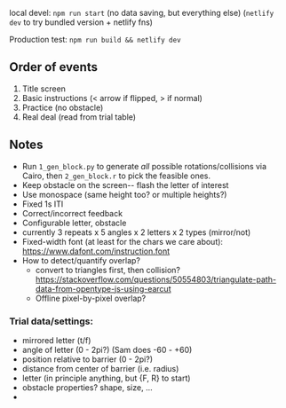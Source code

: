 local devel: `npm run start` (no data saving, but everything else)
(`netlify dev` to try bundled version + netlify fns)

Production test: `npm run build && netlify dev`

## Order of events

1. Title screen
2. Basic instructions (< arrow if flipped, > if normal)
3. Practice (no obstacle)
4. Real deal (read from trial table)

## Notes

- Run `1_gen_block.py` to generate _all_ possible rotations/collisions via Cairo, then `2_gen_block.r` to pick the feasible ones.
- Keep obstacle on the screen-- flash the letter of interest
- Use monospace (same height too? or multiple heights?)
- Fixed 1s ITI
- Correct/incorrect feedback
- Configurable letter, obstacle
- currently 3 repeats x 5 angles x 2 letters x 2 types (mirror/not)
- Fixed-width font (at least for the chars we care about): https://www.dafont.com/instruction.font
- How to detect/quantify overlap?
  - convert to triangles first, then collision? https://stackoverflow.com/questions/50554803/triangulate-path-data-from-opentype-js-using-earcut
  - Offline pixel-by-pixel overlap?

### Trial data/settings:

- mirrored letter (t/f)
- angle of letter (0 - 2pi?) (Sam does -60 - +60)
- position relative to barrier (0 - 2pi?)
- distance from center of barrier (i.e. radius)
- letter (in principle anything, but {F, R} to start)
- obstacle properties? shape, size, ...
-
